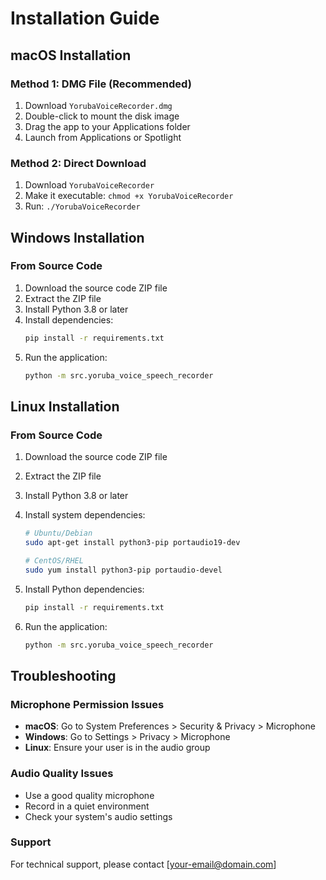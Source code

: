 # Installation Guide

## macOS Installation

### Method 1: DMG File (Recommended)
1. Download `YorubaVoiceRecorder.dmg`
2. Double-click to mount the disk image
3. Drag the app to your Applications folder
4. Launch from Applications or Spotlight

### Method 2: Direct Download
1. Download `YorubaVoiceRecorder`
2. Make it executable: `chmod +x YorubaVoiceRecorder`
3. Run: `./YorubaVoiceRecorder`

## Windows Installation

### From Source Code
1. Download the source code ZIP file
2. Extract the ZIP file
3. Install Python 3.8 or later
4. Install dependencies:
   ```cmd
   pip install -r requirements.txt
   ```
5. Run the application:
   ```cmd
   python -m src.yoruba_voice_speech_recorder
   ```

## Linux Installation

### From Source Code
1. Download the source code ZIP file
2. Extract the ZIP file
3. Install Python 3.8 or later
4. Install system dependencies:
   ```bash
   # Ubuntu/Debian
   sudo apt-get install python3-pip portaudio19-dev
   
   # CentOS/RHEL
   sudo yum install python3-pip portaudio-devel
   ```

4. Install Python dependencies:
   ```bash
   pip install -r requirements.txt
   ```

5. Run the application:
   ```bash
   python -m src.yoruba_voice_speech_recorder
   ```

## Troubleshooting

### Microphone Permission Issues
- **macOS**: Go to System Preferences > Security & Privacy > Microphone
- **Windows**: Go to Settings > Privacy > Microphone
- **Linux**: Ensure your user is in the audio group

### Audio Quality Issues
- Use a good quality microphone
- Record in a quiet environment
- Check your system's audio settings

### Support
For technical support, please contact [your-email@domain.com]
